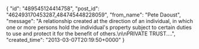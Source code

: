  {
   "id": "489545124414758",
   "post_id": "462493170453287_484745448228059",
   "from_name": "Pete Daoust",
   "message": "A relationship created at the direction of an individual, in which one or more persons hold the individual's property subject to certain duties to use and protect it for the benefit of others.\n\nPRIVATE TRUST....",
   "created_time": "2013-03-07T20:19:50+0000"
 }
